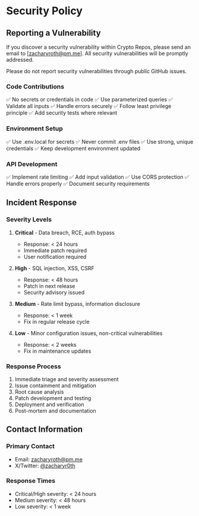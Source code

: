 # Security Policy

## Reporting a Vulnerability

If you discover a security vulnerability within Crypto Repos, please send an email to [zacharyroth@pm.me]. All security vulnerabilities will be promptly addressed.

Please do not report security vulnerabilities through public GitHub issues.

### Code Contributions

✅ No secrets or credentials in code
✅ Use parameterized queries
✅ Validate all inputs
✅ Handle errors securely
✅ Follow least privilege principle
✅ Add security tests where relevant

### Environment Setup

✅ Use .env.local for secrets
✅ Never commit .env files
✅ Use strong, unique credentials
✅ Keep development environment updated

### API Development

✅ Implement rate limiting
✅ Add input validation
✅ Use CORS protection
✅ Handle errors properly
✅ Document security requirements

## Incident Response

### Severity Levels

1. **Critical** - Data breach, RCE, auth bypass

   - Response: < 24 hours
   - Immediate patch required
   - User notification required

2. **High** - SQL injection, XSS, CSRF

   - Response: < 48 hours
   - Patch in next release
   - Security advisory issued

3. **Medium** - Rate limit bypass, information disclosure

   - Response: < 1 week
   - Fix in regular release cycle

4. **Low** - Minor configuration issues, non-critical vulnerabilities
   - Response: < 2 weeks
   - Fix in maintenance updates

### Response Process

1. Immediate triage and severity assessment
2. Issue containment and mitigation
3. Root cause analysis
4. Patch development and testing
5. Deployment and verification
6. Post-mortem and documentation

## Contact Information

### Primary Contact

- Email: zacharyroth@pm.me
- X/Twitter: [@zacharyr0th](https://x.com/zacharyr0th)

### Response Times

- Critical/High severity: < 24 hours
- Medium severity: < 48 hours
- Low severity: < 1 week
